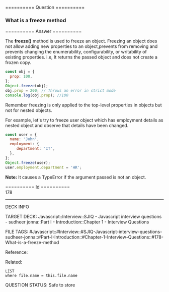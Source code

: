 ========== Question ==========  

### What is a freeze method  

========== Answer ==========  

The **freeze()** method is used to freeze an object. Freezing an object does not
allow adding new properties to an object,prevents from removing and prevents
changing the enumerability, configurability, or writability of existing
properties. i.e, It returns the passed object and does not create a frozen copy.

```javascript
const obj = {
  prop: 100,
};
Object.freeze(obj);
obj.prop = 200; // Throws an error in strict mode
console.log(obj.prop); //100
```

Remember freezing is only applied to the top-level properties in objects but not
for nested objects.

For example, let's try to freeze user object which has employment details as
nested object and observe that details have been changed.

```javascript
const user = {
  name: 'John',
  employment: {
     department: 'IT',
  },
};
Object.freeze(user);
user.employment.department = 'HR';
```

**Note:** It causes a TypeError if the argument passed is not an object.

========== Id ==========  
178

---

DECK INFO

TARGET DECK: Javascript::Interview::SJIQ - Javascript interview questions - sudheer jonna::Part I - Introduction::Chapter 1 - Interview Questions

FILE TAGS: #Javascript::#Interview::#SJIQ-Javascript-interview-questions-sudheer-jonna::#Part-I-Introduction::#Chapter-1-Interview-Questions::#178-What-is-a-freeze-method

Reference:

Related:

```dataview
LIST
where file.name = this.file.name
```

QUESTION STATUS: Safe to store
